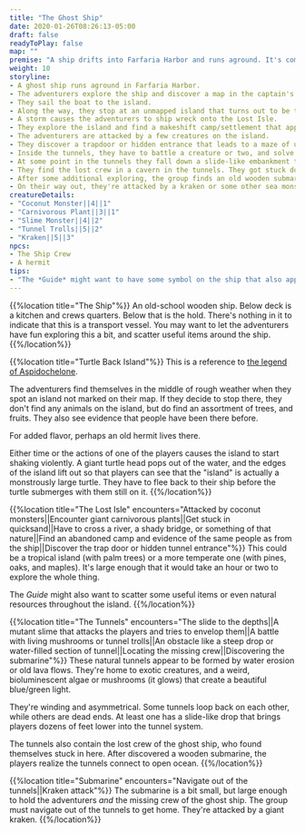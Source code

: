 ```yaml
---
title: "The Ghost Ship"
date: 2020-01-26T08:26:13-05:00
draft: false
readyToPlay: false
map: ""
premise: "A ship drifts into Farfaria Harbor and runs aground. It's completely empty.<br><br>There's food still on plates, and cabins filled with the crew's possessions. But there's not a single person to be found on the vessel.<br><br>You do find one clue, though: a map in the captain's cabin that points to a remote island in the Ocean of Lost Sailors."
weight: 10
storyline:
- A ghost ship runs aground in Farfaria Harbor.
- The adventurers explore the ship and discover a map in the captain's journal pointing to the Lost Isle.
- They sail the boat to the island.
- Along the way, they stop at an unmapped island that turns out to be the shell of a monstrously large, sleeping sea turtle. The turtle awakens, and the group has to escape before he dives to the depths.
- A storm causes the adventurers to ship wreck onto the Lost Isle.
- They explore the island and find a makeshift camp/settlement that appears to be have been abandoned suddenly.
- The adventurers are attacked by a few creatures on the island.
- They discover a trapdoor or hidden entrance that leads to a maze of underground tunnels, and go explore them.
- Inside the tunnels, they have to battle a creature or two, and solve some problems to keep going.
- At some point in the tunnels they fall down a slide-like embankment that brings them deeper into the tunnel system and prevents them from going back up to the surface.
- They find the lost crew in a cavern in the tunnels. They got stuck down here, too.
- After some additional exploring, the group finds an old wooden submarine in a semi-flooded part of the tunnel. Their ticket out of there!
- On their way out, they're attacked by a kraken or some other sea monster.
creatureDetails:
- "Coconut Monster||4||1"
- "Carnivorous Plant||3||1"
- "Slime Monster||4||2"
- "Tunnel Trolls||5||2"
- "Kraken||5||3"
npcs:
- The Ship Crew
- A hermit
tips:
- "The *Guide* might want to have some symbol on the ship that also appears at the camp on the Lost Isle to tie together that it's the same crew."
---
```


{{%location title="The Ship"%}}
An old-school wooden ship. Below deck is a kitchen and crews quarters. Below that is the hold. There's nothing in it to indicate that this is a transport vessel. You may want to let the adventurers have fun exploring this a bit, and scatter useful items around the ship.
{{%/location%}}

{{%location title="Turtle Back Island"%}}
This is a reference to [the legend of Aspidochelone](https://en.wikipedia.org/wiki/Aspidochelone).

The adventurers find themselves in the middle of rough weather when they spot an island not marked on their map. If they decide to stop there, they don't find any animals on the island, but do find an assortment of trees, and fruits. They also see evidence that people have been there before.

For added flavor, perhaps an old hermit lives there.

Either time or the actions of one of the players causes the island to start shaking violently. A giant turtle head pops out of the water, and the edges of the island lift out so that players can see that the "island" is actually a monstrously large turtle. They have to flee back to their ship before the turtle submerges with them still on it.
{{%/location%}}

{{%location title="The Lost Isle" encounters="Attacked by coconut monsters||Encounter giant carnivorous plants||Get stuck in quicksand||Have to cross a river, a shady bridge, or something of that nature||Find an abandoned camp and evidence of the same people as from the ship||Discover the trap door or hidden tunnel entrance"%}}
This could be a tropical island (with palm trees) or a more temperate one (with pines, oaks, and maples). It's large enough that it would take an hour or two to explore the whole thing.

The *Guide* might also want to scatter some useful items or even natural resources throughout the island.
{{%/location%}}

{{%location title="The Tunnels" encounters="The slide to the depths||A mutant slime that attacks the players and tries to envelop them||A battle with living mushrooms or tunnel trolls||An obstacle like a steep drop or water-filled section of tunnel||Locating the missing crew||Discovering the submarine"%}}
These natural tunnels appear to be formed by water erosion or old lava flows. They're home to exotic creatures, and a weird, bioluminescent algae or mushrooms (it glows) that create a beautiful blue/green light.

They're winding and asymmetrical. Some tunnels loop back on each other, while others are dead ends. At least one has a slide-like drop that brings players dozens of feet lower into the tunnel system.

The tunnels also contain the lost crew of the ghost ship, who found themselves stuck in here. After discovered a wooden submarine, the players realize the tunnels connect to open ocean.
{{%/location%}}

{{%location title="Submarine" encounters="Navigate out of the tunnels||Kraken attack"%}}
The submarine is a bit small, but large enough to hold the adventurers *and* the missing crew of the ghost ship. The group must navigate out of the tunnels to get home. They're attacked by a giant kraken.
{{%/location%}}
